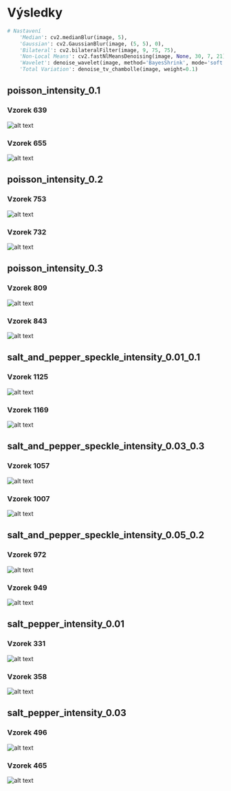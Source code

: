 # Výsledky

```python
# Nastavení
    'Median': cv2.medianBlur(image, 5),
    'Gaussian': cv2.GaussianBlur(image, (5, 5), 0),
    'Bilateral': cv2.bilateralFilter(image, 9, 75, 75),
    'Non-Local Means': cv2.fastNlMeansDenoising(image, None, 30, 7, 21),
    'Wavelet': denoise_wavelet(image, method='BayesShrink', mode='soft'),
    'Total Variation': denoise_tv_chambolle(image, weight=0.1)
```

## poisson_intensity_0.1
### Vzorek 639
![alt text](./obrazky/639.png "639")
### Vzorek 655
![alt text](./obrazky/655.png "655")

## poisson_intensity_0.2
### Vzorek 753
![alt text](./obrazky/753.png "753")
### Vzorek 732
![alt text](./obrazky/732.png "732")

## poisson_intensity_0.3
### Vzorek 809
![alt text](./obrazky/809.png "809")
### Vzorek 843
![alt text](./obrazky/843.png "843")

## salt_and_pepper_speckle_intensity_0.01_0.1
### Vzorek 1125
![alt text](./obrazky/1125.png "1125")
### Vzorek 1169
![alt text](./obrazky/1169.png "1169")

## salt_and_pepper_speckle_intensity_0.03_0.3
### Vzorek 1057
![alt text](./obrazky/1057.png "1057")
### Vzorek 1007
![alt text](./obrazky/1007.png "1007")

## salt_and_pepper_speckle_intensity_0.05_0.2
### Vzorek 972
![alt text](./obrazky/972.png "972")
### Vzorek 949
![alt text](./obrazky/949.png "949")

## salt_pepper_intensity_0.01
### Vzorek 331
![alt text](./obrazky/331.png "331")
### Vzorek 358
![alt text](./obrazky/358.png "358")

## salt_pepper_intensity_0.03
### Vzorek 496
![alt text](./obrazky/496.png "496")
### Vzorek 465
![alt text](./obrazky/465.png "465")